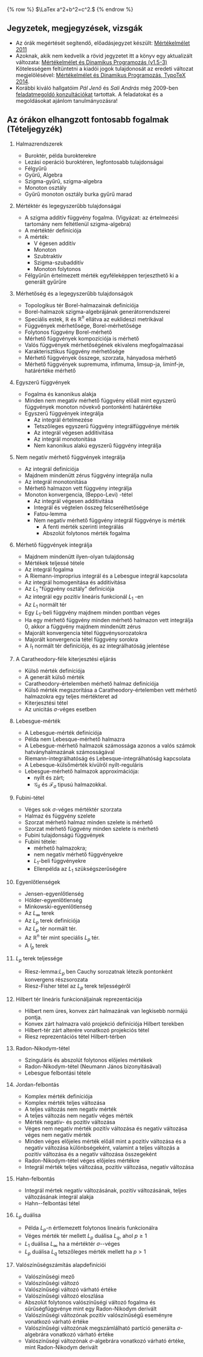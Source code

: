 {% row %}
$\LaTex a^2+b^2=c^2.$
{% endrow %}

## Jegyzetek, megjegyzések, vizsgák 
* Az órák megértését segítendő, előadásjegyzet készült: [Mértékelmélet 2011](http://www.bke.hu/magyarkuti/Mertekelmelet-2011.pdf)
* Azoknak, akik nem kedvelik a rövid jegyzetet itt a könyv egy aktualizált változata: 
[Mértékelmélet és Dinamikus Programozás (v1.5-3)](http://www.bke.hu/magyarkuti/main.pdf) 
Kötelességem feltüntetni a kiadói jogok tulajdonosát az eredeti változat megjelölésével: 
[Mértékelmélet és Dinamikus Programozás, TypoTeX 2014](http://www.tankonyvtar.hu/hu/tartalom/tamop412A/2009-0045_magyarkuti_mertekelmelet/magyarkuti_mertekelmelet_1_1.html).
* Korábbi kiváló hallgatóim *Pál Jenő* és *Sali András* még 2009-ben 
[feladatmegoldó konzultációkat](http://sites.google.com/site/mertekkonz09/)
 tartottak. 
A feladatokat és a megoldásokat ajánlom tanulmányozásra!

## Az órákon elhangzott fontosabb fogalmak (Tételjegyzék) 

1. Halmazrendszerek 
   * Buroktér, példa burokterekre
   * Lezási operáció buroktéren, legfontosabb tulajdonságai
   * Félgyűrű
   * Gyűrű, Algebra
   * Szigma-gyűrű, szigma-algebra
   * Monoton osztály
   * Gyűrű monoton osztály burka gyűrű marad

1. Mértéktér és legegyszerűbb tulajdonságai 
   * A szigma additív függvény fogalma. (Vigyázat: az értelmezési tartomány nem feltétlenül szigma-algebra)
   * A mértéktér definíciója
   * A mérték:
     * V égesen additív
     * Monoton
     * Szubtraktív
     * Szigma-szubadditív
     * Monoton folytonos
   * Félgyűrűn értelmezett mérték egyféleképpen terjeszthető ki a generált gyűrűre

1. Mérhetőség és a legegyszerűbb tulajdonságok 
   * Topologikus tér Borel-halmazainak definíciója
   * Borel-halmazok szigma-algebrájának generátorrendszerei
   * Speciális estek, $\mathbb{R}$ és $\mathbb{R}^n$ ellátva az euklideszi metrikával
   * Függvények mérhetősége, Borel-mérhetősége
   * Folytonos függvény Borel-mérhető
   * Mérhető függvények kompozíciója is mérhető
   * Valós függvények mérhetőségének ekivalens megfogalmazásai
   * Karakterisztikus függvény mérhetősége
   * Mérhető függvények összege, szorzata, hányadosa mérhető
   * Mérhető függvények supremuma, infimuma, limsup-ja, liminf-je, határértéke mérhető

1. Egyszerű függvények 
   * Fogalma és kanonikus alakja
   * Minden nem megatív mérhető függvény előáll mint egyszerű függvények monoton növekvő pontonkénti határértéke
   * Egyszerű függvények integrálja
     * Az integrál értelmezése
     * Tetszőleges egyszerű függvény integrálfüggvénye mérték
     * Az integrál végesen additivitása
     * Az integrál monotonitása
     * Nem kanonikus alakú egyszerű függvény integrálja

1. Nem negatív mérhető függvények integrálja 
   * Az integrál definíciója 
   * Majdnem mindenütt zérus függvény integrálja nulla
   * Az integrál monotonitása
   * Mérhető halmazon vett függvény integrálja
   * Monoton konvergencia, (Beppo-Levi) -tétel
     * Az integrál végesen additivitása
     * Integrál és végtelen összeg felcserélhetősége
     * Fatou-lemma
     * Nem negatív mérhető függvény integrál függvénye is mérték
       * A fenti mérték szerinti integrálás
       * Abszolút folytonos mérték fogalma

1. Mérhető függvények integrálja 
   * Majdnem mindenütt ilyen-olyan tulajdonság 
   * Mértékek teljessé tétele
   * Az integrál fogalma
   * A Riemann-improprius integrál és a Lebesgue integrál kapcsolata
   * Az integrál homogenitása és additivitása
   * Az $L_{1}$ "függvény osztály" definíciója
   * Az integrál egy pozitív lineáris funkcionál $L_{1}$ -en
   * Az $L_{1}$ normált tér
   * Egy $L_{1}$-beli függvény majdnem minden pontban véges
   * Ha egy mérhető függvény minden mérhető halmazon vett integrálja 0, akkor a függvény majdnem mindenütt zérus
   * Majorált konvergencia tétel függvénysorozatokra
   * Majorált konvergencia tétel függvény sorokra
   * A $l_1$ normált tér definíciója, és az integrálhatóság jelentése

1. A Caratheodory-féle kiterjesztési eljárás 
   * Külső mérték definíciója
   * A generált külső mérték
   * Caratheodory-értelemben mérhető halmaz definíciója
   * Külső mérték megszorítása a Caratheodory-értelemben vett mérhető halmazokra egy teljes mértékteret ad
   * Kiterjesztési tétel
   * Az unicitás $\sigma$-véges esetben

1. Lebesgue-mérték
   * A Lebesgue-mérték definíciója
   * Példa nem Lebesque-mérhető halmazra
   * A Lebesgue-mérhető halmazok számossága azonos a valós számok hatványhalmazának számosságával
   * Riemann-integrálhatóság és Lebesque-integrálhatóság kapcsolata
   * A Lebesque-külsőmérték kívülről nyílt-reguláris
   * Lebesgue-mérhető halmazok approximációja: 
     * nyílt és zárt;
     * $\mathcal{G}_\delta$ és $\mathcal{F}_\sigma$ tipusú halmazokkal.

1. Fubini-tétel 
   * Véges sok $\sigma$-véges mértéktér szorzata
   * Halmaz és függvény szelete
   * Szorzat mérhető halmaz minden szelete is mérhető
   * Szorzat mérhető függvény minden szelete is mérhető
   * Fubini tulajdonságú függvények
   * Fubini tétele:
     * mérhető halmazokra;
     * nem negatív mérhető függvényekre
     * $L_1$-beli függvényekre
     * Ellenpélda az $L_1$ szükségszerűségére

1. Egyenlőtlenségek 
   * Jensen-egyenlőtlenség
   * Hölder-egyenlőtlenség
   * Minkowski-egyenlőtlenség
   * Az $L_\infty$ terek
   * Az $L_p$ terek definíciója
   * Az $L_p$ tér normált tér.
   * Az $\mathbb{R}^n$ tér mint speciális $L_p$ tér.
   * A $l_p$ terek

1. $L_p$ terek teljessége 
   * Riesz-lemma:$L_p$ ben Cauchy sorozatnak létezik pontonként konvergens részsorozata
   * Riesz-Fisher tétel az $L_p$ terek teljességéről

1. Hilbert tér lineáris funkcionáljainak reprezentációja 
   * Hilbert nem üres, konvex zárt halmazának van legkisebb normájú pontja.
   * Konvex zárt halmazra való projekció definíciója Hilbert terekben
   * Hilbert-tér zárt alterére vonatkozó projekciós tétel
   * Riesz reprezentációs tétel Hilbert-térben

1. Radon-Nikodym-tétel 
   * Szinguláris és abszolút folytonos  előjeles mértékek
   * Radon-Nikodym-tétel (Neumann János bizonyításával)
   * Lebesgue felbontási tétele

1. Jordan-felbontás 
   * Komplex mérték definíciója
   * Komplex mérték teljes változása
   * A teljes változás nem negatív mérték
   * A teljes változás nem negatív véges mérték
   * Mérték negatív- és pozitív változása
   * Véges nem negatív mérték pozitív változása és negatív változása véges nem negatív mérték
   * Minden véges előjeles mérték előáll mint a pozitív változása és a negatív változása különbségeként, valamint a teljes változás a pozitív változása és a negatív változása összegeként
   * Radon-Nikodym-tétel véges előjeles mértékre
   * Integrál mérték teljes változása, pozitív változása, negatív változása

1. Hahn-felbontás 
   * Integrál mértek negatív változásának, pozitív változásának, teljes változásának integrál alakja
   * Hahn--felbontási tétel

1. $L_p$ duálisa 
   * Példa $L_p$-n értlemezett folytonos lineáris funkcionálra
   * Véges mérték tér mellett $L_p$ duálisa $L_q$, ahol $p\geq 1$
   * $L_1$ duálisa $L_\infty$ ha a mértéktér $\sigma$--véges
   * $L_p$ duálisa $L_q$ tetszőleges mérték mellett ha $p>1$

1. Valószínűségszámítás alapdefiníciói 
   * Valószínűségi mező
   * Valószínűségi változó
   * Valószínűségi változó várható értéke
   * Valószínűségi változó eloszlása
   * Abszolút folytonos valószínűségi változó fogalma és sűrűségfüggvénye mint egy Radon-Nikodym derivált
   * Valószínűségi változónak pozitív valószínűségű eseményre vonatkozó várható értéke
   * Valószínűségi változónak megszámlálható partíció generálta $\sigma$-algebrára vonatkozó várható értéke
   * Valószínűségi változónak $\sigma$-algebrára vonatkozó várható értéke, mint Radon-Nikodym derivált
